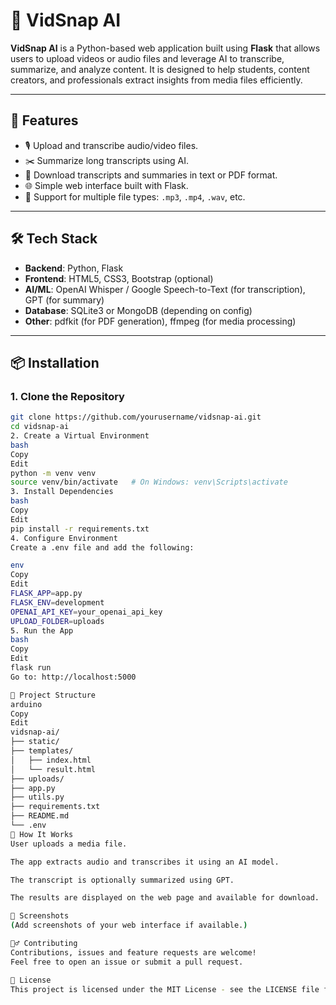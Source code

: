 # 🎥 VidSnap AI

**VidSnap AI** is a Python-based web application built using **Flask** that allows users to upload videos or audio files and leverage AI to transcribe, summarize, and analyze content. It is designed to help students, content creators, and professionals extract insights from media files efficiently.

---

## 🚀 Features

- 🎙️ Upload and transcribe audio/video files.
- ✂️ Summarize long transcripts using AI.
- 📄 Download transcripts and summaries in text or PDF format.
- 🌐 Simple web interface built with Flask.
- 📂 Support for multiple file types: `.mp3`, `.mp4`, `.wav`, etc.

---

## 🛠️ Tech Stack

- **Backend**: Python, Flask  
- **Frontend**: HTML5, CSS3, Bootstrap (optional)  
- **AI/ML**: OpenAI Whisper / Google Speech-to-Text (for transcription), GPT (for summary)
- **Database**: SQLite3 or MongoDB (depending on config)
- **Other**: pdfkit (for PDF generation), ffmpeg (for media processing)

---

## 📦 Installation

### 1. Clone the Repository

```bash
git clone https://github.com/yourusername/vidsnap-ai.git
cd vidsnap-ai
2. Create a Virtual Environment
bash
Copy
Edit
python -m venv venv
source venv/bin/activate   # On Windows: venv\Scripts\activate
3. Install Dependencies
bash
Copy
Edit
pip install -r requirements.txt
4. Configure Environment
Create a .env file and add the following:

env
Copy
Edit
FLASK_APP=app.py
FLASK_ENV=development
OPENAI_API_KEY=your_openai_api_key
UPLOAD_FOLDER=uploads
5. Run the App
bash
Copy
Edit
flask run
Go to: http://localhost:5000

📁 Project Structure
arduino
Copy
Edit
vidsnap-ai/
├── static/
├── templates/
│   ├── index.html
│   └── result.html
├── uploads/
├── app.py
├── utils.py
├── requirements.txt
├── README.md
└── .env
🧠 How It Works
User uploads a media file.

The app extracts audio and transcribes it using an AI model.

The transcript is optionally summarized using GPT.

The results are displayed on the web page and available for download.

📸 Screenshots
(Add screenshots of your web interface if available.)

🙋‍♂️ Contributing
Contributions, issues and feature requests are welcome!
Feel free to open an issue or submit a pull request.

📄 License
This project is licensed under the MIT License - see the LICENSE file for details.

